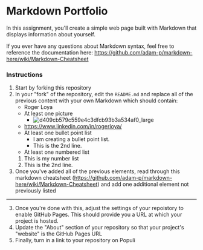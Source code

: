 
# Markdown Portfolio

In this assignment, you'll create a simple web page built with Markdown that displays information about yourself.

If you ever have any questions about Markdown syntax, feel free to reference the documentation here: https://github.com/adam-p/markdown-here/wiki/Markdown-Cheatsheet

### Instructions

1. Start by forking this repository
1. In your "fork" of the repository, edit the `README.md` and replace all of the previous content with your own Markdown which should contain:
    * Roger Loya
    * At least one picture
      * ![d409cb579c559e4c3dfcb93b3a534af0_large](https://user-images.githubusercontent.com/31164770/132386897-88d8e6e8-155e-4496-a632-8c52d75e0928.jpeg)
    * https://www.linkedin.com/in/rogerloya/
    * At least one bullet point list
      * I am creating a bullet point list.
      * This is the 2nd line.     
    * At least one numbered list
    1. This is my number list
    2. This is the 2nd line.  
1. Once you've added all of the previous elements, read through this markdown cheatsheet (https://github.com/adam-p/markdown-here/wiki/Markdown-Cheatsheet) and add one additional element not previously listed
*** 
3. Once you're done with this, adjust the settings of your repoistory to enable GitHub Pages. This should provide you a URL at which your project is hosted.
4. Update the "About" section of your repository so that your project's "website" is the GitHub Pages URL
5. Finally, turn in a link to your repository on Populi
